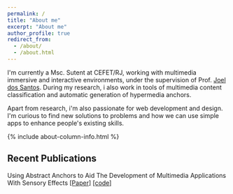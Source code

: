 ```yaml
---
permalink: /
title: "About me"
excerpt: "About me"
author_profile: true
redirect_from: 
  - /about/
  - /about.html
---
```


I'm currently a Msc. Sutent at CEFET/RJ, working with multimedia immersive and interactive environments, under the supervision of Prof. [Joel dos Santos](http://eic.cefet-rj.br/~jsantos). During my research, i also work in tools of multimedia content classification and automatic generation of hypermedia anchors.

Apart from research, i'm also passionate for web development and design. I'm curious to find new solutions to problems and how we can use simple apps to enhance people's existing skills.


{% include about-column-info.html %}

## Recent Publications

Using Abstract Anchors to Aid The Development of Multimedia Applications With Sensory Effects
[[Paper]](https://www.researchgate.net/publication/318402213_Using_Abstract_Anchors_to_Aid_The_Development_of_Multimedia_Applications_With_Sensory_Effects) [[code]](https://www.github.com/raphael-abreu/NCLAAP)